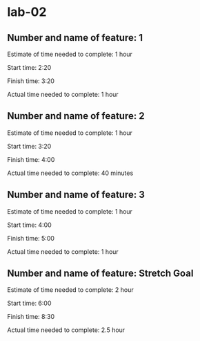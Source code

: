 # lab-02

## Number and name of feature: 1
Estimate of time needed to complete: 1 hour

Start time: 2:20

Finish time: 3:20

Actual time needed to complete: 
1 hour


## Number and name of feature: 2

Estimate of time needed to complete: 1 hour

Start time: 3:20

Finish time: 4:00

Actual time needed to complete: 40 minutes

## Number and name of feature: 3

Estimate of time needed to complete: 1 hour

Start time: 4:00

Finish time: 5:00

Actual time needed to complete: 1 hour


## Number and name of feature: Stretch Goal

Estimate of time needed to complete: 2 hour

Start time: 6:00

Finish time: 8:30

Actual time needed to complete: 2.5 hour